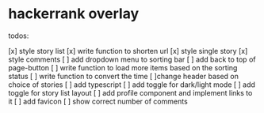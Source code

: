 # hackerrank overlay

todos:

[x] style story list
[x] write function to shorten url
[x] style single story
[x] style comments
[ ] add dropdown menu to sorting bar
[ ] add back to top of page-button
[ ] write function to load more items based on the sorting status
[ ] write function to convert the time
[ ]change header based on choice of stories
[ ] add typescript
[ ] add toggle for dark/light mode
[ ] add toggle for story list layout
[ ] add profile component and implement links to it
[ ] add favicon
[ ] show correct number of comments
